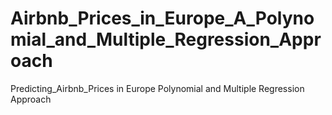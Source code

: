 # Airbnb_Prices_in_Europe_A_Polynomial_and_Multiple_Regression_Approach
 Predicting_Airbnb_Prices in  Europe Polynomial and Multiple Regression Approach
